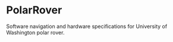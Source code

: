 # PolarRover
Software navigation and hardware specifications for University of Washington polar rover.
